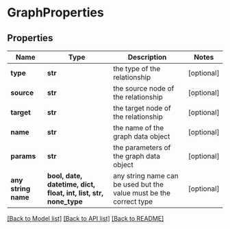 # GraphProperties


## Properties
Name | Type | Description | Notes
------------ | ------------- | ------------- | -------------
**type** | **str** | the type of the relationship | [optional] 
**source** | **str** | the source node of the relationship | [optional] 
**target** | **str** | the target node of the relationship | [optional] 
**name** | **str** | the name of the graph data object | [optional] 
**params** | **str** | the parameters of the graph data object | [optional] 
**any string name** | **bool, date, datetime, dict, float, int, list, str, none_type** | any string name can be used but the value must be the correct type | [optional]

[[Back to Model list]](../README.md#documentation-for-models) [[Back to API list]](../README.md#documentation-for-api-endpoints) [[Back to README]](../README.md)


